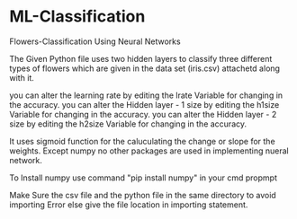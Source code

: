 # ML-Classification
Flowers-Classification Using Neural Networks

The Given Python file uses two hidden layers to classify three different types of flowers which are given in the data set (iris.csv) attachetd along with it.

you can alter the learning rate by editing the lrate Variable for changing in the accuracy.
you can alter the Hidden layer - 1 size by editing the h1size Variable for changing in the accuracy.
you can alter the Hidden layer - 2 size by editing the h2size Variable for changing in the accuracy.

It uses sigmoid function for the caluculating the change or slope for the weights.
Except numpy no other packages are used in implementing nueral network.

To Install numpy use command "pip install numpy" in your cmd propmpt

Make Sure the csv file and the python file in the same directory to avoid importing Error else give the file location in importing statement.
